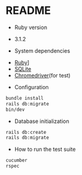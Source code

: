 # README

* Ruby version
- 3.1.2

* System dependencies
- [Ruby](https://www.ruby-lang.org/en/documentation/installation/)]
- [SQLite](https://www.sqlite.org/download.html)
- [Chromedriver](https://chromedriver.chromium.org/downloads)(for test)

* Configuration
```sh
bundle install
rails db:migrate
bin/dev
```

* Database initialization
```sh
rails db:create
rails db:migrate
```

* How to run the test suite
```sh
cucumber
rspec
```
